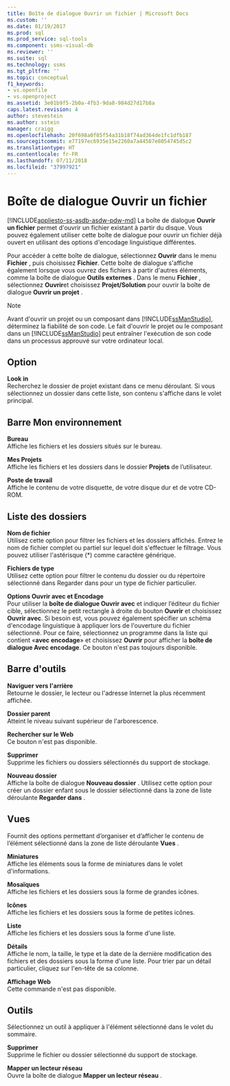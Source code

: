 ```yaml
---
title: Boîte de dialogue Ouvrir un fichier | Microsoft Docs
ms.custom: ''
ms.date: 01/19/2017
ms.prod: sql
ms.prod_service: sql-tools
ms.component: ssms-visual-db
ms.reviewer: ''
ms.suite: sql
ms.technology: ssms
ms.tgt_pltfrm: ''
ms.topic: conceptual
f1_keywords:
- vs.openfile
- vs.openproject
ms.assetid: 3e01b9f5-2b0a-4fb3-9da8-984d27d17b8a
caps.latest.revision: 4
author: stevestein
ms.author: sstein
manager: craigg
ms.openlocfilehash: 20f698a0f85f54a31b18f74ad364de1fc1dfb187
ms.sourcegitcommit: e77197ec6935e15e2260a7a44587e8054745d5c2
ms.translationtype: HT
ms.contentlocale: fr-FR
ms.lasthandoff: 07/11/2018
ms.locfileid: "37997921"
---
```

# <a name="open-file-dialog-box"></a>Boîte de dialogue Ouvrir un fichier
[!INCLUDE[appliesto-ss-asdb-asdw-pdw-md](../../includes/appliesto-ss-asdb-asdw-pdw-md.md)]
La boîte de dialogue **Ouvrir un fichier** permet d'ouvrir un fichier existant à partir du disque. Vous pouvez également utiliser cette boîte de dialogue pour ouvrir un fichier déjà ouvert en utilisant des options d'encodage linguistique différentes.  
  
Pour accéder à cette boîte de dialogue, sélectionnez **Ouvrir** dans le menu **Fichier** , puis choisissez **Fichier**. Cette boîte de dialogue s'affiche également lorsque vous ouvrez des fichiers à partir d'autres éléments, comme la boîte de dialogue **Outils externes** . Dans le menu **Fichier** , sélectionnez **Ouvrir**et choisissez **Projet/Solution** pour ouvrir la boîte de dialogue **Ouvrir un projet** .  
  
> [!NOTE]  
> Avant d'ouvrir un projet ou un composant dans [!INCLUDE[ssManStudio](../../includes/ssmanstudio_md.md)], déterminez la fiabilité de son code. Le fait d'ouvrir le projet ou le composant dans un [!INCLUDE[ssManStudio](../../includes/ssmanstudio_md.md)] peut entraîner l'exécution de son code dans un processus approuvé sur votre ordinateur local.  
  
## <a name="option"></a>Option  
**Look in**  
Recherchez le dossier de projet existant dans ce menu déroulant. Si vous sélectionnez un dossier dans cette liste, son contenu s'affiche dans le volet principal.  
  
## <a name="my-places-bar"></a>Barre Mon environnement  
**Bureau**  
Affiche les fichiers et les dossiers situés sur le bureau.  
  
**Mes Projets**  
Affiche les fichiers et les dossiers dans le dossier **Projets** de l’utilisateur.  
  
**Poste de travail**  
Affiche le contenu de votre disquette, de votre disque dur et de votre CD-ROM.  
  
## <a name="folder-list"></a>Liste des dossiers  
**Nom de fichier**  
Utilisez cette option pour filtrer les fichiers et les dossiers affichés. Entrez le nom de fichier complet ou partiel sur lequel doit s'effectuer le filtrage. Vous pouvez utiliser l'astérisque (*) comme caractère générique.  
  
**Fichiers de type**  
Utilisez cette option pour filtrer le contenu du dossier ou du répertoire sélectionné dans Regarder dans pour un type de fichier particulier.  
  
**Options Ouvrir avec et Encodage**  
Pour utiliser la **boîte de dialogue Ouvrir avec** et indiquer l’éditeur du fichier cible, sélectionnez le petit rectangle à droite du bouton **Ouvrir** et choisissez **Ouvrir avec**. Si besoin est, vous pouvez également spécifier un schéma d'encodage linguistique à appliquer lors de l'ouverture du fichier sélectionné. Pour ce faire, sélectionnez un programme dans la liste qui contient «**avec encodage**» et choisissez **Ouvrir** pour afficher la **boîte de dialogue Avec encodage**. Ce bouton n'est pas toujours disponible.  
  
## <a name="toolbar"></a>Barre d'outils  
**Naviguer vers l'arrière**  
Retourne le dossier, le lecteur ou l'adresse Internet la plus récemment affichée.  
  
**Dossier parent**  
Atteint le niveau suivant supérieur de l'arborescence.  
  
**Rechercher sur le Web**  
Ce bouton n'est pas disponible.  
  
**Supprimer**  
Supprime les fichiers ou dossiers sélectionnés du support de stockage.  
  
**Nouveau dossier**  
Affiche la boîte de dialogue **Nouveau dossier** . Utilisez cette option pour créer un dossier enfant sous le dossier sélectionné dans la zone de liste déroulante **Regarder dans** .  
  
## <a name="views"></a>Vues  
Fournit des options permettant d’organiser et d’afficher le contenu de l’élément sélectionné dans la zone de liste déroulante **Vues** .  
  
**Miniatures**  
Affiche les éléments sous la forme de miniatures dans le volet d'informations.  
  
**Mosaïques**  
Affiche les fichiers et les dossiers sous la forme de grandes icônes.  
  
**Icônes**  
Affiche les fichiers et les dossiers sous la forme de petites icônes.  
  
**Liste**  
Affiche les fichiers et les dossiers sous la forme d'une liste.  
  
**Détails**  
Affiche le nom, la taille, le type et la date de la dernière modification des fichiers et des dossiers sous la forme d'une liste. Pour trier par un détail particulier, cliquez sur l'en-tête de sa colonne.  
  
**Affichage Web**  
Cette commande n'est pas disponible.  
  
## <a name="tools"></a>Outils  
Sélectionnez un outil à appliquer à l'élément sélectionné dans le volet du sommaire.  
  
**Supprimer**  
Supprime le fichier ou dossier sélectionné du support de stockage.  
  
**Mapper un lecteur réseau**  
Ouvre la boîte de dialogue **Mapper un lecteur réseau** .  
  
